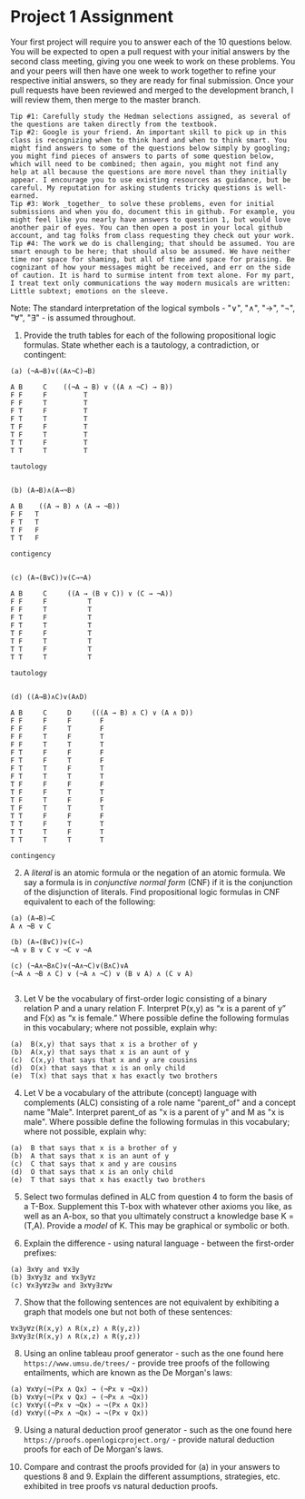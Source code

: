 # Project 1 Assignment

Your first project will require you to answer each of the 10 questions below.  You will be expected to open a pull request with your initial answers by the second class meeting, giving you one week to work on these problems. You and your peers will then have one week to work together to refine your respective initial answers, so they are ready for final submission. Once your pull requests have been reviewed and merged to the development branch, I will review them, then merge to the master branch. 

```
Tip #1: Carefully study the Hedman selections assigned, as several of the questions are taken directly from the textbook. 
Tip #2: Google is your friend. An important skill to pick up in this class is recognizing when to think hard and when to think smart. You might find answers to some of the questions below simply by googling; you might find pieces of answers to parts of some question below, which will need to be combined; then again, you might not find any help at all because the questions are more novel than they initially appear. I encourage you to use existing resources as guidance, but be careful. My reputation for asking students tricky questions is well-earned. 
Tip #3: Work _together_ to solve these problems, even for initial submissions and when you do, document this in github. For example, you might feel like you nearly have answers to question 1, but would love another pair of eyes. You can then open a post in your local github account, and tag folks from class requesting they check out your work. 
Tip #4: The work we do is challenging; that should be assumed. You are smart enough to be here; that should also be assumed. We have neither time nor space for shaming, but all of time and space for praising. Be cognizant of how your messages might be received, and err on the side of caution. It is hard to surmise intent from text alone. For my part, I treat text only communications the way modern musicals are written: Little subtext; emotions on the sleeve. 
```

Note: The standard interpretation of the logical symbols - "∨", "∧", "→", "¬", "∀", "∃" - is assumed throughout. 

1. Provide the truth tables for each of the following propositional logic formulas. State whether each is a tautology, a contradiction, or contingent:
  ```
  (a) (¬A→B)∨((A∧¬C)→B) 
  
  A	B     C	   ((¬A → B) ∨ ((A ∧ ¬C) → B))
  F	F     F	        T
  F	F     T	        T
  F	T     F	        T
  F	T     T	        T
  T	F     F	        T
  T	F     T	        T
  T	T     F	        T
  T	T     T	        T
  
  tautology
  
  
  (b) (A→B)∧(A→¬B)
  
  A	B    ((A → B) ∧ (A → ¬B))
  F	F	T
  F	T	T
  T	F	F
  T	T	F  
  
  contigency
  
  
  (c) (A→(B∨C))∨(C→¬A) 
  
  A	B     C 	((A → (B ∨ C)) ∨ (C → ¬A))
  F	F     F	         T
  F	F     T	         T
  F	T     F	         T
  F	T     T	         T
  T	F     F	         T
  T	F     T	         T
  T	T     F	         T
  T	T     T	         T  
  
  tautology
  

  (d) ((A→B)∧C)∨(A∧D) 
  
  A	B     C	    D	  (((A → B) ∧ C) ∨ (A ∧ D))
  F	F     F	    F	    F
  F	F     F	    T	    F
  F	F     T	    F	    T
  F	F     T	    T	    T
  F	T     F	    F	    F
  F	T     F	    T	    F
  F	T     T	    F	    T
  F	T     T	    T	    T
  T	F     F	    F	    F
  T	F     F	    T	    T
  T	F     T	    F	    F
  T	F     T	    T	    T
  T	T     F	    F	    F
  T	T     F	    T	    T
  T	T     T	    F	    T
  T	T     T	    T	    T  
  
  contingency
  
  ```
	
2. A _literal_ is an atomic formula or the negation of an atomic formula. We say a formula is in _conjunctive normal form_ (CNF) if it is the conjunction of the disjunction of literals. Find propositional logic formulas in CNF equivalent to each of the following:
  ```
  (a) (A→B)→C
  A ∧ ¬B ∨ C
  
  (b) (A→(B∨C))∨(C→)
  ¬A ∨ B ∨ C ∨ ¬C ∨ ¬A
  
  (c) (¬A∧¬B∧C)∨(¬A∧¬C)∨(B∧C)∨A
  (¬A ∧ ¬B ∧ C) ∨ (¬A ∧ ¬C) ∨ (B ∨ A) ∧ (C ∨ A)
   
  ```
  
3. Let V be the vocabulary of first-order logic consisting of a binary relation P and a unary relation F. Interpret P(x,y) as “x is a parent of y” and F(x) as “x is female.” Where possible define the following formulas in this vocabulary; where not possible, explain why: 
  
  ```
  (a)  B(x,y) that says that x is a brother of y  
  (b)  A(x,y) that says that x is an aunt of y  
  (c)  C(x,y) that says that x and y are cousins   
  (d)  O(x) that says that x is an only child  
  (e)  T(x) that says that x has exactly two brothers 
  ```

4. Let V be a vocabulary of the attribute (concept) language with complements (ALC) consisting of a role name "parent_of" and a concept name "Male". Interpret parent_of as "x is a parent of y" and M as "x is male". Where possible define the following formulas in this vocabulary; where not possible, explain why: 
  ```
  (a)  B that says that x is a brother of y
  (b)  A that says that x is an aunt of y
  (c)  C that says that x and y are cousins
  (d)  O that says that x is an only child  
  (e)  T that says that x has exactly two brothers 
  ```


5. Select two formulas defined in ALC from question 4 to form the basis of a T-Box. Supplement this T-box with whatever other axioms you like, as well as an A-box, so that you ultimately construct a knowledge base K = (T,A). Provide a _model_ of K. This may be graphical or symbolic or both. 

6. Explain the difference - using natural language - between the first-order prefixes:
  ```
  (a) ∃x∀y and ∀x∃y
  (b) ∃x∀y∃z and ∀x∃y∀z 
  (c) ∀x∃y∀z∃w and ∃x∀y∃z∀w
```
	
7. Show that the following sentences are not equivalent by exhibiting a graph that models one but not both of these sentences:
```
∀x∃y∀z(R(x,y) ∧ R(x,z) ∧ R(y,z))
∃x∀y∃z(R(x,y) ∧ R(x,z) ∧ R(y,z))
```
	
8. Using an online tableau proof generator - such as the one found here `https://www.umsu.de/trees/` - provide tree proofs of the following entailments, which are known as the De Morgan's laws:
  ```
  (a) ∀x∀y(¬(Px ∧ Qx) → (¬Px ∨ ¬Qx))
  (b) ∀x∀y(¬(Px ∨ Qx) → (¬Px ∧ ¬Qx))
  (c) ∀x∀y((¬Px ∨ ¬Qx) → ¬(Px ∧ Qx))
  (d) ∀x∀y((¬Px ∧ ¬Qx) → ¬(Px ∨ Qx))
```
	
9. Using a natural deduction proof generator - such as the one found here `https://proofs.openlogicproject.org/` - provide natural deduction proofs for each of De Morgan's laws. 

10. Compare and contrast the proofs provided for (a) in your answers to questions 8 and 9. Explain the different assumptions, strategies, etc. exhibited in tree proofs vs natural deduction proofs. 


